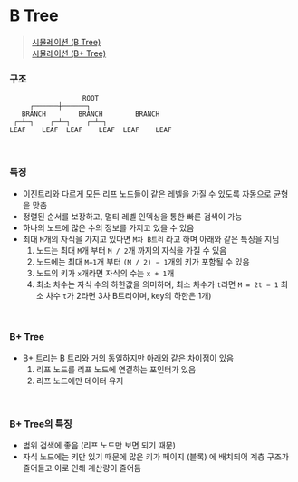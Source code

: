 B Tree
===
>[시뮬레이션 (B Tree)](https://www.cs.usfca.edu/~galles/visualization/BTree.html)<br>[시뮬레이션 (B+ Tree)](https://www.cs.usfca.edu/~galles/visualization/BPlusTree.html)

### 구조
```
                  ROOT
     ┌──────┼──────┐
   BRANCH        BRANCH        BRANCH
 ┌─┴─┐    ┌─┴─┐    ┌─┴─┐
LEAF    LEAF  LEAF    LEAF  LEAF    LEAF
```

<br>

### 특징
* 이진트리와 다르게 모든 리프 노드들이 같은 레벨을 가질 수 있도록 자동으로 균형을 맞춤
* 정렬된 순서를 보장하고, 멀티 레벨 인덱싱을 통한 빠른 검색이 가능
* 하나의 노드에 많은 수의 정보를 가지고 있을 수 있음
* 최대 `M`개의 자식을 가지고 있다면 `M차 B트리` 라고 하며 아래와 같은 특징을 지님
  1. 노드는 최대 `M`개 부터 `M / 2`개 까지의 자식을 가질 수 있음
  1. 노드에는 최대 `M−1`개 부터 `(M / 2) − 1`개의 키가 포함될 수 있음
  1. 노드의 키가 `x`개라면 자식의 수는 `x + 1`개
  1. 최소 차수는 자식 수의 하한값을 의미하며, 최소 차수가 `t`라면 `M = 2t − 1` 최소 차수 `t`가 2라면 3차 B트리이며, key의 하한은 1개)

<br>

### B+ Tree
* B+ 트리는 B 트리와 거의 동일하지만 아래와 같은 차이점이 있음
  1. 리프 노드를 리프 노드에 연결하는 포인터가 있음
  1. 리프 노드에만 데이터 유지

<br>

### B+ Tree의 특징
* 범위 검색에 좋음 (리프 노드만 보면 되기 때문)
* 자식 노드에는 키만 있기 때문에 많은 키가 페이지 (블록) 에 배치되어 계층 구조가 줄어들고 이로 인해 계산량이 줄어듬

<br>
